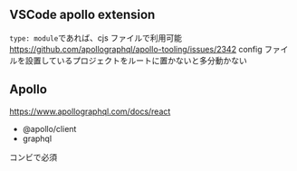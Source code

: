 ## VSCode apollo extension

`type: module`であれば、cjs ファイルで利用可能
https://github.com/apollographql/apollo-tooling/issues/2342
config ファイルを設置しているプロジェクトをルートに置かないと多分動かない

## Apollo

https://www.apollographql.com/docs/react

- @apollo/client
- graphql

コンビで必須
